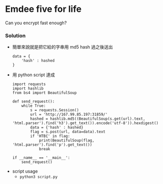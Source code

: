 # Emdee five for life

Can you encrypt fast enough?

### Solution
* 簡單來說就是把它給的字串用 md5 hash 過之後送出
    ```python3=
    data = {
        'hash' : hashed
    }
    ```
* 用 python script 達成
    ```python3=
    import requests
    import hashlib
    from bs4 import BeautifulSoup

    def send_request():
        while True:
            s = requests.Session()
            url = 'http://167.99.85.197:31859/'
            hashed = hashlib.md5((BeautifulSoup(s.get(url).text, 'html.parser').find('h3').get_text()).encode('utf-8')).hexdigest()
            data = {'hash' : hashed}
            flag = s.post(url, data=data).text
            if 'HTB{' in flag:
                print(BeautifulSoup(flag, 'html.parser').find('p').get_text())
                break

    if __name__ == '__main__':
        send_request()
    ```
* script usage
    * `python3 script.py`
